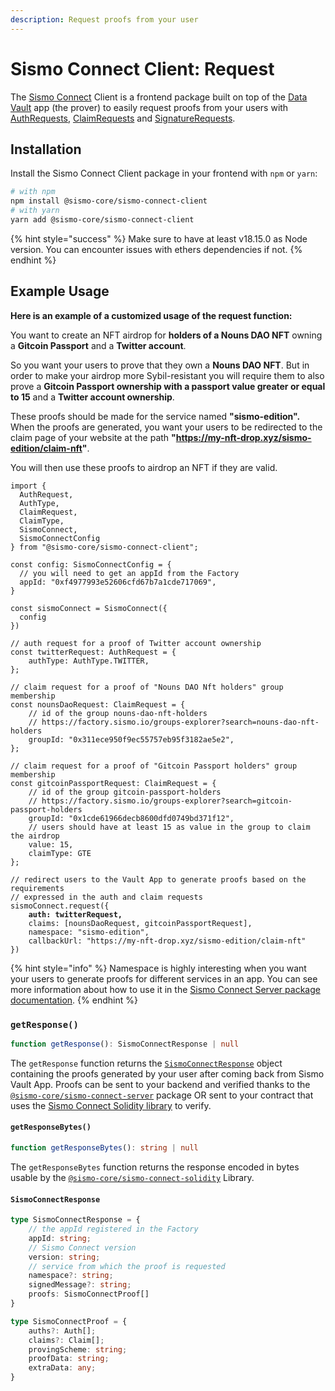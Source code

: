 ```yaml
---
description: Request proofs from your user
---
```


# Sismo Connect Client: Request

The [Sismo Connect](../../../welcome-to-sismo/what-is-sismo-connect.md) Client is a frontend package built on top of the [Data Vault](../../../#data-vault-aggregate-your-identity) app (the prover) to easily request proofs from your users with [AuthRequests](client.md#authrequest), [ClaimRequests](client.md#claimrequest) and [SignatureRequests](client.md#signaturerequest).

## Installation

Install the Sismo Connect Client package in your frontend with `npm` or `yarn`:

```bash
# with npm
npm install @sismo-core/sismo-connect-client
# with yarn
yarn add @sismo-core/sismo-connect-client
```

{% hint style="success" %}
Make sure to have at least v18.15.0 as Node version. You can encounter issues with ethers dependencies if not.
{% endhint %}

## Example Usage

**Here is an example of a customized usage of the request function:**

You want to create an NFT airdrop for **holders of a Nouns DAO NFT** owning a **Gitcoin Passport** and a **Twitter account**.

So you want your users to prove that they own a **Nouns DAO NFT**. But in order to make your airdrop more Sybil-resistant you will require them to also prove a **Gitcoin Passport ownership with a passport value greater or equal to 15** and a **Twitter account ownership**.

These proofs should be made for the service named **"sismo-edition".** When the proofs are generated, you want your users to be redirected to the claim page of your website at the path **"https://my-nft-drop.xyz/sismo-edition/claim-nft"**.

You will then use these proofs to airdrop an NFT if they are valid.

<pre class="language-typescript"><code class="lang-typescript">import { 
  AuthRequest, 
  AuthType, 
  ClaimRequest, 
  ClaimType,
  SismoConnect,
  SismoConnectConfig
} from "@sismo-core/sismo-connect-client";

const config: SismoConnectConfig = {
  // you will need to get an appId from the Factory
  appId: "0xf4977993e52606cfd67b7a1cde717069", 
}

const sismoConnect = SismoConnect({
  config
})

// auth request for a proof of Twitter account ownership
const twitterRequest: AuthRequest = { 
    authType: AuthType.TWITTER,
};

// claim request for a proof of "Nouns DAO Nft holders" group membership
const nounsDaoRequest: ClaimRequest = { 
    // id of the group nouns-dao-nft-holders
    // https://factory.sismo.io/groups-explorer?search=nouns-dao-nft-holders
    groupId: "0x311ece950f9ec55757eb95f3182ae5e2",
};

// claim request for a proof of "Gitcoin Passport holders" group membership
const gitcoinPassportRequest: ClaimRequest = { 
    // id of the group gitcoin-passport-holders
    // https://factory.sismo.io/groups-explorer?search=gitcoin-passport-holders
    groupId: "0x1cde61966decb8600dfd0749bd371f12",
    // users should have at least 15 as value in the group to claim the airdrop
    value: 15,
    claimType: GTE
};

// redirect users to the Vault App to generate proofs based on the requirements
// expressed in the auth and claim requests
sismoConnect.request({
<strong>    auth: twitterRequest,
</strong>    claims: [nounsDaoRequest, gitcoinPassportRequest],
    namespace: "sismo-edition",
    callbackUrl: "https://my-nft-drop.xyz/sismo-edition/claim-nft"
})
</code></pre>

{% hint style="info" %}
Namespace is highly interesting when you want your users to generate proofs for different services in an app. You can see more information about how to use it in the [Sismo Connect Server package documentation](server.md).
{% endhint %}

### `getResponse()`

```typescript
function getResponse(): SismoConnectResponse | null
```

The `getResponse` function returns the [`SismoConnectResponse`](client.md#sismoconnectresponse) object containing the proofs generated by your user after coming back from Sismo Vault App. Proofs can be sent to your backend and verified thanks to the [`@sismo-core/sismo-connect-server`](https://github.com/sismo-core/sismo-connect-packages/tree/main/packages/sismo-connect-server) package OR sent to your contract that uses the [Sismo Connect Solidity library](solidity.md) to verify.

#### `getResponseBytes()`

```typescript
function getResponseBytes(): string | null
```

The `getResponseBytes` function returns the response encoded in bytes usable by the [`@sismo-core/sismo-connect-solidity`](https://github.com/sismo-core/sismo-connect-packages/tree/main/packages/sismo-connect-solidity) Library.

#### `SismoConnectResponse`

```typescript
type SismoConnectResponse = {
    // the appId registered in the Factory
    appId: string;
    // Sismo Connect version
    version: string;
    // service from which the proof is requested
    namespace?: string;
    signedMessage?: string;
    proofs: SismoConnectProof[]
}

type SismoConnectProof = {
    auths?: Auth[];
    claims?: Claim[];
    provingScheme: string;
    proofData: string;
    extraData: any;
}
```
